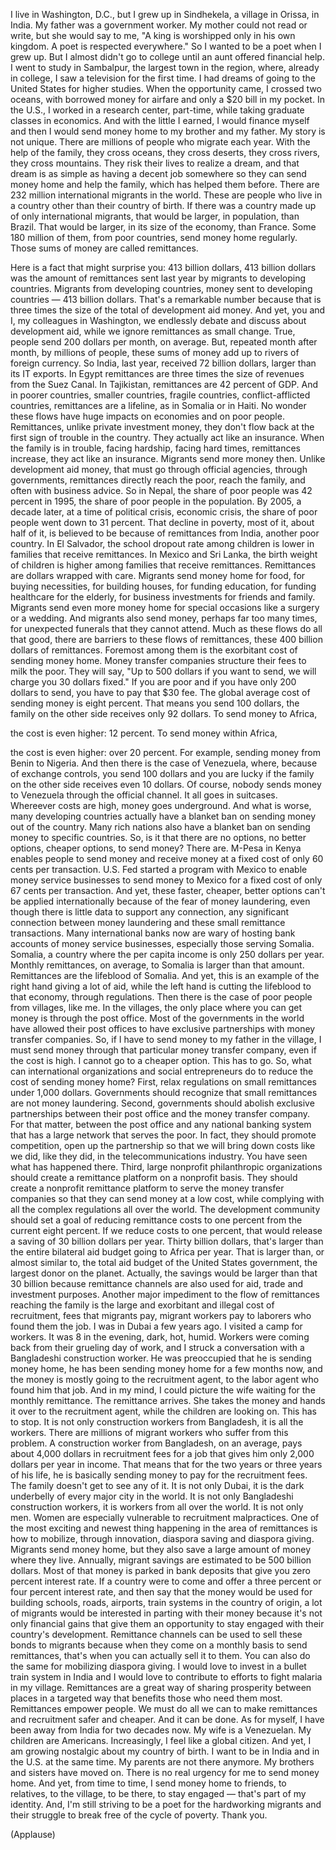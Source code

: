 
I live in Washington, D.C.,
but I grew up in Sindhekela, a village in Orissa,
in India.
My father was a government worker.
My mother could not read or write, but she
would say to me, &quot;A king is 
worshipped only in his
own kingdom. A poet is respected everywhere.&quot;
So I wanted to be a poet when I grew up.
But I almost didn&#39;t go to college
until an aunt offered financial help.
I went to study in Sambalpur,
the largest town in the region,
where, already in college, I saw a
television for the first time.
I had dreams of going to the United States
for higher studies.
When the opportunity came,
I crossed two oceans, with borrowed money
for airfare and only a $20 bill in my pocket.
In the U.S., I worked in a research center,
part-time, while taking graduate classes in economics.
And with the little I earned, I would
finance myself and then I would send
money home to my brother and my father.
My story is not unique.
There are millions of people who migrate each year.
With the help of the family, they cross oceans,
they cross deserts, they cross 
rivers, they cross mountains.
They risk their lives to realize a dream,
and that dream is as simple as having a
decent job somewhere so they can send money home
and help the family,
which has helped them before.
There are 232 million international 
migrants in the world.
These are people who live in a country
other than their country of birth.
If there was a country made up of
only international migrants,
that would be larger, in population,
than Brazil.
That would be larger, in its size
of the economy, than France.
Some 180 million of them, from poor countries,
send money home regularly.
Those sums of money are called remittances.

Here is a fact that might surprise you:
413 billion dollars, 413 billion dollars
was the amount of remittances sent last year
by migrants to developing countries.
Migrants from developing countries,
money sent to developing countries —
413 billion dollars.
That&#39;s a remarkable number because
that is three times the size of
the total of development aid money.
And yet, you and I,
my colleagues in Washington,
we endlessly debate and
discuss about development aid,
while we ignore remittances as small change.
True, people send 200 dollars per month,
on average. But, repeated month after month,
by millions of people,
these sums of money add up to rivers 
of foreign currency.
So India, last year, received 72 
billion dollars, larger than
its IT exports.
In Egypt remittances are three times
the size of revenues from the Suez Canal.
In Tajikistan, remittances are 42 percent of GDP.
And in poorer countries, smaller 
countries, fragile countries,
conflict-afflicted countries, remittances are a lifeline,
as in Somalia or in Haiti.
No wonder these flows have huge
impacts on economies and on poor people.
Remittances, unlike private investment money,
they don&#39;t flow back at the first
sign of trouble in the country.
They actually act like an insurance.
When the family is in trouble,
facing hardship, facing hard times,
remittances increase, they act like an insurance.
Migrants send more money then.
Unlike development aid money,
that must go through official agencies,
through governments, remittances
directly reach the poor,
reach the family,
and often with business advice.
So in Nepal, the share of poor
people was 42 percent in 1995,
the share of poor people in the population.
By 2005, a decade later, at a
time of political crisis, economic crisis,
the share of poor people went down to 31 percent.
That decline in poverty, most of it,
about half of it, is believed to be
because of remittances from India,
another poor country.
In El Salvador, the school dropout
rate among children is lower
in families that receive remittances.
In Mexico and Sri Lanka,
the birth weight of children is higher
among families that receive remittances.
Remittances are dollars wrapped with care.
Migrants send money home for food,
for buying necessities, for building houses,
for funding education, for funding
healthcare for the elderly, for business
investments for friends and family.
Migrants send even more money home
for special occasions like a surgery
or a wedding. And migrants also send
money, perhaps far too many times,
for unexpected funerals that
they cannot attend.
Much as these flows do all that good,
there are barriers to these
flows of remittances, these
400 billion dollars of remittances.
Foremost among them is
the exorbitant cost of sending money home.
Money transfer companies structure
their fees to milk the poor.
They will say, &quot;Up to 500 dollars
if you want to send, we will charge you
30 dollars fixed.&quot;
If you are poor and if you have 
only 200 dollars to send,
you have to pay that $30 fee.
The global average cost of sending
money is eight percent.
That means you send 100 dollars,
the family on the other side receives only
92 dollars.
To send money to Africa,

the cost is even higher:
12 percent.
To send money within Africa,

the cost is even higher:
over 20 percent.
For example, sending money from Benin 
to Nigeria.
And then there is the case of Venezuela, where,
because of exchange controls,
you send 100 dollars and you
are lucky if the family on the other side
receives even 10 dollars.
Of course, nobody sends money to Venezuela
through the official channel.
It all goes in suitcases.
Whereever costs are high,
money goes underground.
And what is worse,
many developing countries actually
have a blanket ban on sending money
out of the country.
Many rich nations also have a
blanket ban on sending money 
to specific countries.
So, is it that there are no options,
no better options, cheaper options, to send money?
There are.
M-Pesa in Kenya enables people to send money
and receive money at a fixed cost of only
60 cents per transaction.
U.S. Fed started a program with Mexico
to enable money service businesses
to send money to Mexico
for a fixed cost of only 67 cents per transaction.
And yet, these faster, cheaper, better options
can&#39;t be applied internationally
because of the fear of money laundering,
even though there is little data
to support any connection, any significant
connection between money laundering
and these small remittance transactions.
Many international banks now
are wary of hosting bank accounts
of money service businesses, especially
those serving Somalia.
Somalia, a country where the
per capita income is only 250 dollars per year.
Monthly remittances, on average, to Somalia
is larger than that amount.
Remittances are the lifeblood of Somalia.
And yet, this is an example of
the right hand giving a lot of aid,
while the left hand is cutting the lifeblood
to that economy, through regulations.
Then there is the case of poor people
from villages, like me.
In the villages, the only place where you can
get money is through the post office.
Most of the governments in the world
have allowed their post offices to have
exclusive partnerships with money transfer companies.
So, if I have to send money to my
father in the village, I must send money
through that particular money transfer company,
even if the cost is high.
I cannot go to a cheaper option.
This has to go.
So, what can international organizations and
social entrepreneurs do to reduce the cost
of sending money home?
First, relax regulations on small remittances
under 1,000 dollars.
Governments should recognize that
small remittances are not money laundering.
Second, governments should abolish exclusive partnerships
between their post office and the money 
transfer company.
For that matter, between the post office
and any national banking system that
has a large network that serves the poor.
In fact, they should promote competition,
open up the partnership so that
we will bring down costs like we did,
like they did, in the telecommunications industry.
You have seen what has happened there.
Third, large nonprofit philanthropic organizations
should create a remittance platform
on a nonprofit basis.
They should create a nonprofit
remittance platform to serve the money transfer
companies so that they can send money at a low cost,
while complying with all the complex
regulations all over the world.
The development community should
set a goal of reducing remittance costs
to one percent from the current eight percent.
If we reduce costs to one percent,
that would release a saving of 
30 billion dollars per year.
Thirty billion dollars, that&#39;s 
larger than the entire
bilateral aid budget going to Africa per year.
That is larger than, or almost similar to,
the total aid budget of the United States government,
the largest donor on the planet.
Actually, the savings would be larger
than that 30 billion because remittance channels
are also used for aid, trade and investment purposes.
Another major impediment to the
flow of remittances reaching the family
is the large and exorbitant
and illegal cost of recruitment,
fees that migrants pay, migrant workers
pay to laborers who found them the job.
I was in Dubai a few years ago.
I visited a camp for workers.
It was 8 in the evening, dark, hot, humid.
Workers were coming back from
their grueling day of work,
and I struck a conversation
with a Bangladeshi construction worker.
He was preoccupied that he is sending
money home, he has been
sending money home for a few months now,
and the money is mostly going
to the recruitment agent, to the labor agent
who found him that job.
And in my mind, I could picture
the wife waiting for
the monthly remittance.
The remittance arrives.
She takes the money and hands
it over to the recruitment agent,
while the children are looking on.
This has to stop.
It is not only construction 
workers from Bangladesh,
it is all the workers. There are millions of migrant
workers who suffer from this problem.
A construction worker from Bangladesh,
on an average, pays about 4,000 
dollars in recruitment fees
for a job that gives him only 2,000 
dollars per year in income.
That means that for the two years or three years
of his life, he is basically sending money
to pay for the recruitment fees.
The family doesn&#39;t get to see any of it.
It is not only Dubai, it is the dark
underbelly of every major city in the world.
It is not only Bangladeshi construction workers,
it is workers from all over the world.
It is not only men.
Women are especially vulnerable to
recruitment malpractices.
One of the most exciting and newest
thing happening in the area of remittances
is how to mobilize, through innovation,
diaspora saving and diaspora giving.
Migrants send money home,
but they also save a large amount of
money where they live.
Annually, migrant savings are estimated
to be 500 billion dollars.
Most of that money is parked in
bank deposits that give you zero percent interest rate.
If a country were to come 
and offer a three percent
or four percent interest rate, and then say
that the money would be used for building schools,
roads, airports, train systems
in the country of origin, a lot
of migrants would be interested in
parting with their money because
it&#39;s not only financial gains that
give them an opportunity
to stay engaged with their country&#39;s development.
Remittance channels can be used
to sell these bonds to migrants
because when they come
on a monthly basis to send remittances,
that&#39;s when you can actually sell
it to them.
You can also do the same
for mobilizing diaspora giving.
I would love to invest in a
bullet train system in India
and I would love to contribute to efforts
to fight malaria in my village.
Remittances are a great way of
sharing prosperity between places
in a targeted way that benefits
those who need them most.
Remittances empower people.
We must do all we can to make remittances
and recruitment
safer and cheaper.
And it can be done.
As for myself, I have been
away from India for two decades now.
My wife is a Venezuelan.
My children are Americans.
Increasingly, I feel like a global citizen.
And yet, I am growing nostalgic
about my country of birth.
I want to be in India and in the U.S. at the same time.
My parents are not there anymore.
My brothers and sisters have moved on.
There is no real urgency for me to send money home.
And yet, from time to time,
I send money home to friends,
to relatives, to the village,
to be there, to stay engaged —
that&#39;s part of my identity.
And, I&#39;m still striving to be a poet
for the hardworking migrants
and their struggle to break free
of the cycle of poverty.
Thank you.

(Applause)


